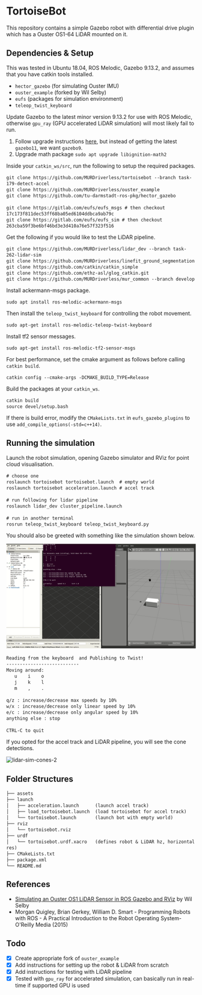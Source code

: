 # TortoiseBot

This repository contains a simple Gazebo robot with differential drive plugin which has a Ouster OS1-64 LiDAR mounted on it.

## Dependencies & Setup

This was tested in Ubuntu 18.04, ROS Melodic, Gazebo 9.13.2, and assumes that you have catkin tools installed.

* `hector_gazebo` (for simulating Ouster IMU)
* `ouster_example` (forked by Wil Selby)
* `eufs` (packages for simulation environment)
* `teleop_twist_keyboard`

Update Gazebo to the latest minor version 9.13.2 for use with ROS Melodic, otherwise `gpu_ray` (GPU accelerated LiDAR simulation) will most likely fail to run.

1. Follow upgrade instructions [here](http://gazebosim.org/tutorials?tut=install_ubuntu&cat=install#Alternativeinstallation:step-by-step), but instead of getting the latest `gazebo11`, we want `gazebo9`.
2. Upgrade math package `sudo apt upgrade libignition-math2`

Inside your `catkin_ws/src`, run the following to setup the required packages.

```
git clone https://github.com/MURDriverless/tortoisebot --branch task-179-detect-accel
git clone https://github.com/MURDriverless/ouster_example
git clone https://github.com/tu-darmstadt-ros-pkg/hector_gazebo

git clone https://gitlab.com/eufs/eufs_msgs # then checkout 17c173f811dec53ff68ba05ed6104ddbca9ab79c
git clone https://gitlab.com/eufs/eufs_sim # then checkout 263cba59f3be6bf46bd3e3d410a76e57f323f516
```

Get the following if you would like to test the LiDAR pipeline.
```
git clone https://github.com/MURDriverless/lidar_dev --branch task-262-lidar-sim
git clone https://github.com/MURDriverless/linefit_ground_segmentation
git clone https://github.com/catkin/catkin_simple
git clone https://github.com/ethz-asl/glog_catkin.git
git clone https://github.com/MURDriverless/mur_common --branch develop
```

Install ackermann-msgs package.
```
sudo apt install ros-melodic-ackermann-msgs
```

Then install the `teleop_twist_keyboard` for controlling the robot movement.
```
sudo apt-get install ros-melodic-teleop-twist-keyboard
```

Install tf2 sensor messages.
```
sudo apt-get install ros-melodic-tf2-sensor-msgs
```


For best performance, set the cmake argument as follows before calling `catkin build`.
```
catkin config --cmake-args -DCMAKE_BUILD_TYPE=Release
```

Build the packages at your `catkin_ws`.
```
catkin build
source devel/setup.bash
```

If there is build error, modify the `CMakeLists.txt` in `eufs_gazebo_plugins` to use `add_compile_options(-std=c++14)`.

## Running the simulation

Launch the robot simulation, opening Gazebo simulator and RViz for point cloud visualisation.

```
# choose one
roslaunch tortoisebot tortoisebot.launch  # empty world
roslaunch tortoisebot acceleration.launch # accel track

# run following for lidar pipeline
roslaunch lidar_dev cluster_pipeline.launch

# run in another terminal
rosrun teleop_twist_keyboard teleop_twist_keyboard.py
```

You should also be greeted with something like the simulation shown below.

![lidar-sim](assets/lidar-sim.gif)


```
Reading from the keyboard  and Publishing to Twist!
---------------------------
Moving around:
   u    i    o
   j    k    l
   m    ,    .

q/z : increase/decrease max speeds by 10%
w/x : increase/decrease only linear speed by 10%
e/c : increase/decrease only angular speed by 10%
anything else : stop

CTRL-C to quit
```

If you opted for the accel track and LiDAR pipeline, you will see the cone detections.

![lidar-sim-cones-2](assets/lidar-sim-cones-2.gif)

## Folder Structures

```
├── assets
├── launch
│   ├── acceleration.launch      (launch accel track)
│   ├── load_tortoisebot.launch  (load tortoisebot for accel track)
│   └── tortoisebot.launch       (launch bot with empty world)
├── rviz
│   └── tortoisebot.rviz
├── urdf
│   └── tortoisebot.urdf.xacro   (defines robot & LiDAR hz, horizontal res)
├── CMakeLists.txt
├── package.xml
└── README.md
```


## References

* [Simulating an Ouster OS1 LiDAR Sensor in ROS Gazebo and RViz](https://www.wilselby.com/2019/05/simulating-an-ouster-os-1-lidar-sensor-in-ros-gazebo-and-rviz/) by Wil Selby
* Morgan Quigley, Brian Gerkey, William D. Smart - Programming Robots with ROS - A Practical Introduction to the Robot Operating System-O'Reilly Media (2015)

## Todo
- [x] Create appropriate fork of `ouster_example`
- [x] Add instructions for setting up the robot & LiDAR from scratch
- [x] Add instructions for testing with LiDAR pipeline
- [x] Tested with `gpu_ray` for accelerated simulation, can basically run in real-time if supported GPU is used
